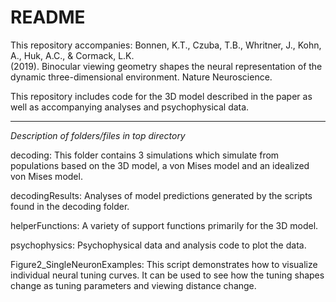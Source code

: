 # README

This repository accompanies:
Bonnen, K.T., Czuba, T.B., Whritner, J., Kohn, A., Huk, A.C., & Cormack, L.K.  
(2019). Binocular viewing geometry shapes the neural representation of the 
dynamic three-dimensional environment. Nature Neuroscience.

This repository includes code for the 3D model described in the paper as 
well as accompanying analyses and psychophysical data. 

-----------------------
*Description of folders/files in top directory*

decoding: This folder contains 3 simulations which simulate from populations 
based on the 3D model, a von Mises model and an idealized von Mises model.

decodingResults: Analyses of model predictions generated by the scripts found 
in the decoding folder.

helperFunctions: A variety of support functions primarily for the 3D model.

psychophysics:  Psychophysical data and analysis code to plot the data.

Figure2_SingleNeuronExamples:  This script demonstrates how to visualize
individual neural tuning curves.  It can be used to see how the tuning shapes
change as tuning parameters and viewing distance change.
